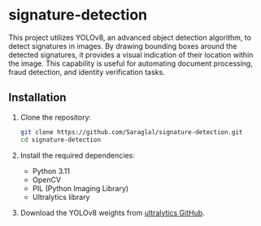 # signature-detection
This project utilizes YOLOv8, an advanced object detection algorithm, to detect signatures in images. By drawing bounding boxes around the detected signatures, it provides a visual indication of their location within the image. This capability is useful for automating document processing, fraud detection, and identity verification tasks.

## Installation
1. Clone the repository:
    ```bash
    git clone https://github.com/Saraglal/signature-detection.git
    cd signature-detection
    ```

2. Install the required dependencies:
    - Python 3.11
    - OpenCV
    - PIL (Python Imaging Library)
    - Ultralytics library

3. Download the YOLOv8 weights from [ultralytics GitHub](https://github.com/ultralytics/ultralytics).
